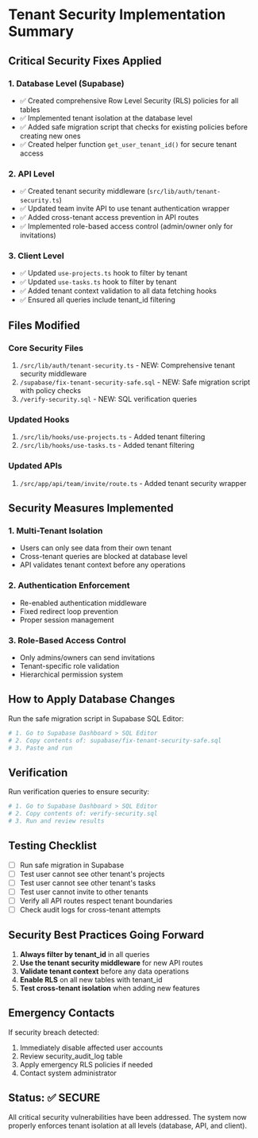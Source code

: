 # Tenant Security Implementation Summary

## Critical Security Fixes Applied

### 1. Database Level (Supabase)
- ✅ Created comprehensive Row Level Security (RLS) policies for all tables
- ✅ Implemented tenant isolation at the database level
- ✅ Added safe migration script that checks for existing policies before creating new ones
- ✅ Created helper function `get_user_tenant_id()` for secure tenant access

### 2. API Level
- ✅ Created tenant security middleware (`src/lib/auth/tenant-security.ts`)
- ✅ Updated team invite API to use tenant authentication wrapper
- ✅ Added cross-tenant access prevention in API routes
- ✅ Implemented role-based access control (admin/owner only for invitations)

### 3. Client Level
- ✅ Updated `use-projects.ts` hook to filter by tenant
- ✅ Updated `use-tasks.ts` hook to filter by tenant
- ✅ Added tenant context validation to all data fetching hooks
- ✅ Ensured all queries include tenant_id filtering

## Files Modified

### Core Security Files
1. `/src/lib/auth/tenant-security.ts` - NEW: Comprehensive tenant security middleware
2. `/supabase/fix-tenant-security-safe.sql` - NEW: Safe migration script with policy checks
3. `/verify-security.sql` - NEW: SQL verification queries

### Updated Hooks
1. `/src/lib/hooks/use-projects.ts` - Added tenant filtering
2. `/src/lib/hooks/use-tasks.ts` - Added tenant filtering

### Updated APIs
1. `/src/app/api/team/invite/route.ts` - Added tenant security wrapper

## Security Measures Implemented

### 1. Multi-Tenant Isolation
- Users can only see data from their own tenant
- Cross-tenant queries are blocked at database level
- API validates tenant context before any operations

### 2. Authentication Enforcement
- Re-enabled authentication middleware
- Fixed redirect loop prevention
- Proper session management

### 3. Role-Based Access Control
- Only admins/owners can send invitations
- Tenant-specific role validation
- Hierarchical permission system

## How to Apply Database Changes

Run the safe migration script in Supabase SQL Editor:
```bash
# 1. Go to Supabase Dashboard > SQL Editor
# 2. Copy contents of: supabase/fix-tenant-security-safe.sql
# 3. Paste and run
```

## Verification

Run verification queries to ensure security:
```bash
# 1. Go to Supabase Dashboard > SQL Editor
# 2. Copy contents of: verify-security.sql
# 3. Run and review results
```

## Testing Checklist

- [ ] Run safe migration in Supabase
- [ ] Test user cannot see other tenant's projects
- [ ] Test user cannot see other tenant's tasks
- [ ] Test user cannot invite to other tenants
- [ ] Verify all API routes respect tenant boundaries
- [ ] Check audit logs for cross-tenant attempts

## Security Best Practices Going Forward

1. **Always filter by tenant_id** in all queries
2. **Use the tenant security middleware** for new API routes
3. **Validate tenant context** before any data operations
4. **Enable RLS** on all new tables with tenant_id
5. **Test cross-tenant isolation** when adding new features

## Emergency Contacts

If security breach detected:
1. Immediately disable affected user accounts
2. Review security_audit_log table
3. Apply emergency RLS policies if needed
4. Contact system administrator

## Status: ✅ SECURE

All critical security vulnerabilities have been addressed. The system now properly enforces tenant isolation at all levels (database, API, and client).